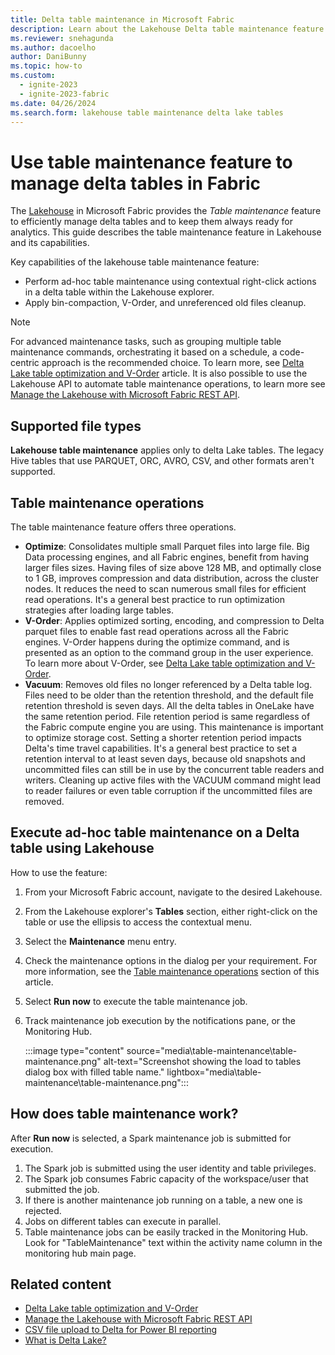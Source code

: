 ```yaml
---
title: Delta table maintenance in Microsoft Fabric
description: Learn about the Lakehouse Delta table maintenance feature. It allows you to efficiently manage Delta tables and to keep them always ready for analytics.
ms.reviewer: snehagunda
ms.author: dacoelho
author: DaniBunny
ms.topic: how-to
ms.custom:
  - ignite-2023
  - ignite-2023-fabric
ms.date: 04/26/2024
ms.search.form: lakehouse table maintenance delta lake tables
---
```


# Use table maintenance feature to manage delta tables in Fabric

The [Lakehouse](lakehouse-overview.md) in Microsoft Fabric provides the *Table maintenance* feature to efficiently manage delta tables and to keep them always ready for analytics. This guide describes the table maintenance feature in Lakehouse and its capabilities.

Key capabilities of the lakehouse table maintenance feature:

* Perform ad-hoc table maintenance using contextual right-click actions in a delta table within the Lakehouse explorer.
* Apply bin-compaction, V-Order, and unreferenced old files cleanup.

> [!NOTE]
> For advanced maintenance tasks, such as grouping multiple table maintenance commands, orchestrating it based on a schedule, a code-centric approach is the recommended choice. To learn more, see [Delta Lake table optimization and V-Order](delta-optimization-and-v-order.md) article.
> It is also possible to use the Lakehouse API to automate table maintenance operations, to learn more see [Manage the Lakehouse with Microsoft Fabric REST API](lakehouse-api.md).

## Supported file types

__Lakehouse table maintenance__ applies only to delta Lake tables. The legacy Hive tables that use PARQUET, ORC, AVRO, CSV, and other formats aren't supported.

## Table maintenance operations

The table maintenance feature offers three operations.

* **Optimize**: Consolidates multiple small Parquet files into large file. Big Data processing engines, and all Fabric engines, benefit from having larger files sizes. Having files of size above 128 MB, and optimally close to 1 GB, improves compression and data distribution, across the cluster nodes. It reduces the need to scan numerous small files for efficient read operations. It's a general best practice to run optimization strategies after loading large tables.
* **V-Order**: Applies optimized sorting, encoding, and compression to Delta parquet files to enable fast read operations across all the Fabric engines. V-Order happens during the optimize command, and is presented as an option to the command group in the user experience. To learn more about V-Order, see [Delta Lake table optimization and V-Order](delta-optimization-and-v-order.md).
* **Vacuum**: Removes old files no longer referenced by a Delta table log. Files need to be older than the retention threshold, and the default file retention threshold is seven days. All the delta tables in OneLake have the same retention period. File retention period is same regardless of the Fabric compute engine you are using. This maintenance is important to optimize storage cost. Setting a shorter retention period impacts Delta's time travel capabilities. It's a general best practice to set a retention interval to at least seven days, because old snapshots and uncommitted files can still be in use by the concurrent table readers and writers. Cleaning up active files with the VACUUM command might lead to reader failures or even table corruption if the uncommitted files are removed.

## Execute ad-hoc table maintenance on a Delta table using Lakehouse

How to use the feature:

1. From your Microsoft Fabric account, navigate to the desired Lakehouse.
1. From the Lakehouse explorer's **Tables** section, either right-click on the table or use the ellipsis to access the contextual menu.
1. Select the **Maintenance** menu entry.
1. Check the maintenance options in the dialog per your requirement. For more information, see the [Table maintenance operations](#table-maintenance-operations) section of this article.
1. Select **Run now** to execute the table maintenance job.
1. Track maintenance job execution by the notifications pane, or the Monitoring Hub.

   :::image type="content" source="media\table-maintenance\table-maintenance.png" alt-text="Screenshot showing the load to tables dialog box with filled table name." lightbox="media\table-maintenance\table-maintenance.png":::

## How does table maintenance work?

After **Run now** is selected, a Spark maintenance job is submitted for execution.

1. The Spark job is submitted using the user identity and table privileges.
1. The Spark job consumes Fabric capacity of the workspace/user that submitted the job.
1. If there is another maintenance job running on a table, a new one is rejected.
1. Jobs on different tables can execute in parallel.
1. Table maintenance jobs can be easily tracked in the Monitoring Hub. Look for "TableMaintenance" text within the activity name column in the monitoring hub main page.

## Related content

- [Delta Lake table optimization and V-Order](delta-optimization-and-v-order.md)
- [Manage the Lakehouse with Microsoft Fabric REST API](lakehouse-api.md)
- [CSV file upload to Delta for Power BI reporting](get-started-csv-upload.md)
- [What is Delta Lake?](/azure/synapse-analytics/spark/apache-spark-what-is-delta-lake)
